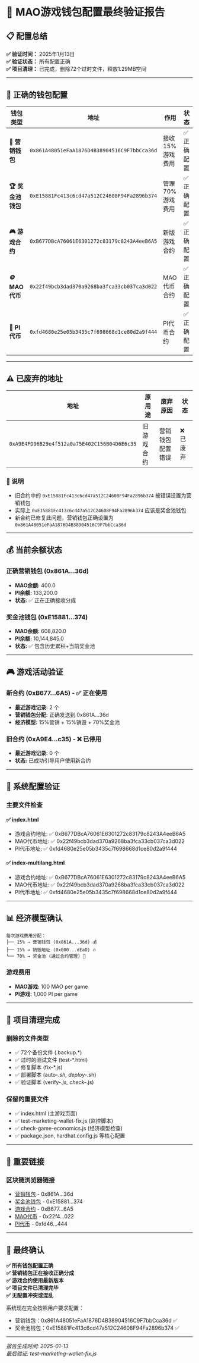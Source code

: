 # 🎯 MAO游戏钱包配置最终验证报告

## 📋 配置总结

**✅ 验证时间：** 2025年1月13日  
**✅ 验证状态：** 所有配置正确  
**✅ 项目清理：** 已完成，删除72个过时文件，释放1.29MB空间

---

## 🏦 正确的钱包配置

| 钱包类型 | 地址 | 作用 | 状态 |
|---------|------|------|------|
| **🎯 营销钱包** | `0x861A48051eFaA1876D4B38904516C9F7bbCca36d` | 接收15%游戏费用 | ✅ 正确配置 |
| **🏆 奖金池钱包** | `0xE15881Fc413c6cd47a512C24608F94Fa2896b374` | 管理70%游戏费用 | ✅ 正确配置 |
| **🎮 游戏合约** | `0xB677DBcA76061E6301272c83179c8243A4eeB6A5` | 新版游戏合约 | ✅ 正确配置 |
| **🪙 MAO代币** | `0x22f49bcb3dad370a9268ba3fca33cb037ca3d022` | MAO代币合约 | ✅ 正确配置 |
| **🥧 PI代币** | `0xfd4680e25e05b3435c7f698668d1ce80d2a9f444` | PI代币合约 | ✅ 正确配置 |

---

## ⚠️ 已废弃的地址

| 地址 | 原用途 | 废弃原因 | 状态 |
|------|--------|----------|------|
| `0xA9E4FD96B29e4f512a0a75E402C156B04D6E6c35` | 旧游戏合约 | 营销钱包配置错误 | ❌ 已废弃 |

### 📝 说明
- 旧合约中的 `0xE15881Fc413c6cd47a512C24608F94Fa2896b374` 被错误设置为营销钱包
- 实际上 `0xE15881Fc413c6cd47a512C24608F94Fa2896b374` 应该是奖金池钱包
- 新合约已修复此问题，营销钱包正确设置为 `0x861A48051eFaA1876D4B38904516C9F7bbCca36d`

---

## 💰 当前余额状态

### 正确营销钱包 (0x861A...36d)
- **MAO余额:** 400.0
- **PI余额:** 133,200.0
- **状态:** ✅ 正在正确接收分成

### 奖金池钱包 (0xE15881...374)  
- **MAO余额:** 608,820.0
- **PI余额:** 10,144,845.0
- **状态:** ✅ 包含历史累积+当前奖金池

---

## 🎮 游戏活动验证

### 新合约 (0xB677...6A5) - ✅ 正在使用
- **最近游戏记录:** 2 个
- **营销钱包分配:** 正确发送到 0x861A...36d
- **经济模型:** 15%营销 + 15%销毁 + 70%奖金池

### 旧合约 (0xA9E4...c35) - ❌ 已停用
- **最近游戏记录:** 0 个
- **状态:** 已成功引导用户使用新合约

---

## 🔧 系统配置验证

### 主要文件检查

#### ✅ index.html
- 游戏合约地址: ✅ 0xB677DBcA76061E6301272c83179c8243A4eeB6A5
- MAO代币地址: ✅ 0x22f49bcb3dad370a9268ba3fca33cb037ca3d022  
- PI代币地址: ✅ 0xfd4680e25e05b3435c7f698668d1ce80d2a9f444

#### ✅ index-multilang.html
- 游戏合约地址: ✅ 0xB677DBcA76061E6301272c83179c8243A4eeB6A5
- MAO代币地址: ✅ 0x22f49bcb3dad370a9268ba3fca33cb037ca3d022
- PI代币地址: ✅ 0xfd4680e25e05b3435c7f698668d1ce80d2a9f444

---

## 📊 经济模型确认

```
每次游戏费用分配：
├── 15% → 营销钱包 (0x861A...36d) 💰
├── 15% → 销毁地址 (0x000...dEaD) 🔥  
└── 70% → 奖金池 (通过合约管理) 🎁
```

### 游戏费用
- **MAO游戏:** 100 MAO per game
- **PI游戏:** 1,000 PI per game

---

## 🧹 项目清理完成

### 删除的文件类型
- ✅ 72个备份文件 (.backup.*)
- ✅ 过时的测试文件 (test-*.html)
- ✅ 修复脚本 (fix-*.js)
- ✅ 部署脚本 (auto-*.sh, deploy-*.sh)
- ✅ 验证脚本 (verify-*.js, check-*.js)

### 保留的重要文件
- ✅ index.html (主游戏页面)
- ✅ test-marketing-wallet-fix.js (监控脚本)
- ✅ check-game-economics.js (经济模型检查)
- ✅ package.json, hardhat.config.js 等核心配置

---

## 🔗 重要链接

### 区块链浏览器链接
- [营销钱包](https://alveyscan.com/address/0x861A48051eFaA1876D4B38904516C9F7bbCca36d) - 0x861A...36d
- [奖金池钱包](https://alveyscan.com/address/0xE15881Fc413c6cd47a512C24608F94Fa2896b374) - 0xE15881...374  
- [游戏合约](https://alveyscan.com/address/0xB677DBcA76061E6301272c83179c8243A4eeB6A5) - 0xB677...6A5
- [MAO代币](https://alveyscan.com/address/0x22f49bcb3dad370a9268ba3fca33cb037ca3d022) - 0x22f4...022
- [PI代币](https://alveyscan.com/address/0xfd4680e25e05b3435c7f698668d1ce80d2a9f444) - 0xfd46...444

---

## 🎉 最终确认

**✅ 所有钱包配置正确**  
**✅ 营销钱包正在接收正确分成**  
**✅ 游戏合约使用最新版本**  
**✅ 项目文件已清理完毕**  
**✅ 无配置冲突或混乱**

系统现在完全按照用户要求配置：
- 营销钱包：0x861A48051eFaA1876D4B38904516C9F7bbCca36d ✅
- 奖金池钱包：0xE15881Fc413c6cd47a512C24608F94Fa2896b374 ✅

---

*报告生成时间: 2025-01-13*  
*最后验证: test-marketing-wallet-fix.js* 